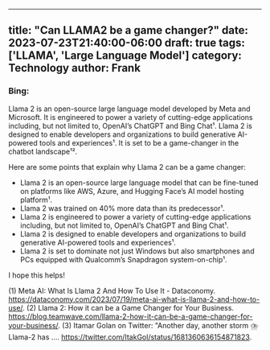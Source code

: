 
---
title: "Can LLAMA2 be a game changer?"
date: 2023-07-23T21:40:00-06:00
draft: true
tags: ['LLAMA', 'Large Language Model']
category: Technology
author: Frank
---

### Bing:
Llama 2 is an open-source large language model developed by Meta and Microsoft. It is engineered to power a variety of cutting-edge applications including, but not limited to, OpenAI’s ChatGPT and Bing Chat¹. Llama 2 is designed to enable developers and organizations to build generative AI-powered tools and experiences¹. It is set to be a game-changer in the chatbot landscape¹². 

Here are some points that explain why Llama 2 can be a game changer:
- Llama 2 is an open-source large language model that can be fine-tuned on platforms like AWS, Azure, and Hugging Face’s AI model hosting platform¹.
- Llama 2 was trained on 40% more data than its predecessor¹.
- Llama 2 is engineered to power a variety of cutting-edge applications including, but not limited to, OpenAI’s ChatGPT and Bing Chat¹.
- Llama 2 is designed to enable developers and organizations to build generative AI-powered tools and experiences¹.
- Llama 2 is set to dominate not just Windows but also smartphones and PCs equipped with Qualcomm’s Snapdragon system-on-chip¹.

I hope this helps!

(1) Meta AI: What Is Llama 2 And How To Use It - Dataconomy. https://dataconomy.com/2023/07/19/meta-ai-what-is-llama-2-and-how-to-use/.
(2) Llama 2: How it can be a Game Changer for Your Business. https://blog.teamwave.com/llama-2-how-it-can-be-a-game-changer-for-your-business/.
(3) Itamar Golan on Twitter: "Another day, another storm ⛈️ Llama-2 has .... https://twitter.com/ItakGol/status/1681360636154871823.